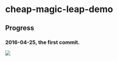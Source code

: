 # cheap-magic-leap-demo

Progress
---------------

### 2016-04-25, the first commit.
![](https://raw.githubusercontent.com/Unity-ARVR/cheap-magic-leap-demo/master/Doc/2016-04-25.jpg)
